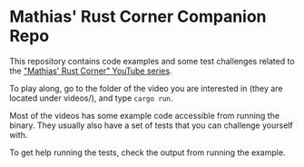 # Mathias' Rust Corner Companion Repo

This repository contains code examples and some test challenges related to the ["Mathias' Rust Corner" YouTube series](https://www.youtube.com/playlist?list=PLJKQJ8J7dxNpLL5VlQUrkOJuY40qJxSk-).

To play along, go to the folder of the video you are interested in (they are located under videos/), and type `cargo run`.

Most of the videos has some example code accessible from running the binary.
They usually also have a set of tests that you can challenge yourself with.

To get help running the tests, check the output from running the example.
